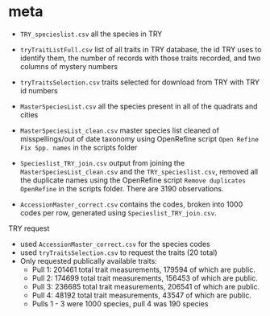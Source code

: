 # meta

- `TRY_specieslist.csv` all the species in TRY

- `tryTraitListFull.csv` list of all traits in TRY database, the id TRY uses to identify them, the number of records with those traits recorded, and two columns of mystery numbers

- `tryTraitsSelection.csv` traits selected for download from TRY with TRY id numbers

- `MasterSpeciesList.csv` all the species present in all of the quadrats and cities

- `MasterSpeciesList_clean.csv` master species list cleaned of misspellings/out of date taxonomy using OpenRefine script `Open Refine Fix Spp. names` in the scripts folder

- `Specieslist_TRY_join.csv` output from joining the `MasterSpeciesList_clean.csv` and the `TRY_specieslist.csv`, removed all the duplicate names using the OpenRefine script `Remove duplicates OpenRefine` in the scripts folder. There are 3190 observations.

- `AccessionMaster_correct.csv` contains the codes, broken into 1000 codes per row, generated using `Specieslist_TRY_join.csv`. 

TRY request
- used `AccessionMaster_correct.csv` for the species codes
- used `tryTraitsSelection.csv` to request the traits (20 total)
- Only requested publically available traits:
  * Pull 1: 201461 total trait measurements, 179594 of which are public.
  * Pull 2: 174699 total trait measurements, 156453 of which are public.
  * Pull 3: 236685 total trait measurements, 206541 of which are public.
  * Pull 4: 48192 total trait measurements, 43547 of which are public.
  * Pulls 1 - 3 were 1000 species, pull 4 was 190 species


